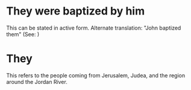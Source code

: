 
# They were baptized by him
This can be stated in active form. Alternate translation: "John baptized them" (See: )

# They
This refers to the people coming from Jerusalem, Judea, and the region around the Jordan River.